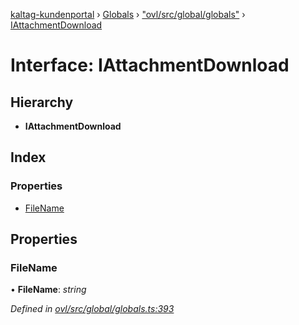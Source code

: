 [kaltag-kundenportal](../README.md) › [Globals](../globals.md) › ["ovl/src/global/globals"](../modules/_ovl_src_global_globals_.md) › [IAttachmentDownload](_ovl_src_global_globals_.iattachmentdownload.md)

# Interface: IAttachmentDownload

## Hierarchy

* **IAttachmentDownload**

## Index

### Properties

* [FileName](_ovl_src_global_globals_.iattachmentdownload.md#filename)

## Properties

###  FileName

• **FileName**: *string*

*Defined in [ovl/src/global/globals.ts:393](https://github.com/fopsdev/ovl/blob/f9b6194/ovl/src/global/globals.ts#L393)*
